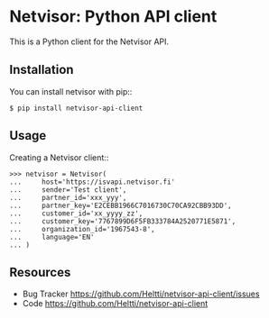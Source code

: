Netvisor: Python API client
============================

This is a Python client for the Netvisor API.

Installation
------------

You can install netvisor with pip::

    $ pip install netvisor-api-client

Usage
-----

Creating a Netvisor client::

    >>> netvisor = Netvisor(
    ...     host='https://isvapi.netvisor.fi'
    ...     sender='Test client',
    ...     partner_id='xxx_yyy',
    ...     partner_key='E2CEBB1966C7016730C70CA92CBB93DD',
    ...     customer_id='xx_yyyy_zz',
    ...     customer_key='7767899D6F5FB333784A2520771E5871',
    ...     organization_id='1967543-8',
    ...     language='EN'
    ... )


Resources
---------

* Bug Tracker <https://github.com/Heltti/netvisor-api-client/issues>
* Code <https://github.com/Heltti/netvisor-api-client>

